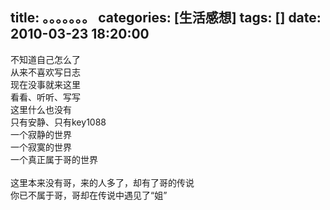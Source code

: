 title: 。。。。。。。
categories: [生活感想]
tags: []
date: 2010-03-23 18:20:00
---
不知道自己怎么了<br />从来不喜欢写日志<br />现在没事就来这里<br />看看、听听、写写<br />这里什么也没有<br />只有安静、只有key1088<br />一个寂静的世界<br />一个寂寞的世界<br />一个真正属于哥的世界<br /><br />这里本来没有哥，来的人多了，却有了哥的传说<br />你已不属于哥，哥却在传说中遇见了“姐”<br /><br />